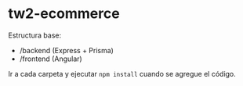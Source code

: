 # tw2-ecommerce

Estructura base:
- /backend (Express + Prisma)
- /frontend (Angular)

Ir a cada carpeta y ejecutar `npm install` cuando se agregue el código.
